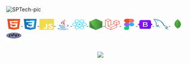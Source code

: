<img align="center" alt="SPTech-pic" heigh="50" width="1400" src="https://user-images.githubusercontent.com/110926406/255982235-b8e9411d-ece5-4774-9bc2-5bb9e8d320d3.png">
  
<div align="center">
  <a href="https://github.com/moiseshbs">
</div>
<div style="display: inline_block"><br>
  <img align="center" alt="svg-HTML" height="30" width="40" src="https://raw.githubusercontent.com/devicons/devicon/master/icons/html5/html5-original.svg">
  <img align="center" alt="svg-CSS" height="30" width="40" src="https://raw.githubusercontent.com/devicons/devicon/master/icons/css3/css3-original.svg">
  <img align="center" alt="svg-JS" height="30" width="40" src="https://raw.githubusercontent.com/devicons/devicon/master/icons/javascript/javascript-plain.svg">
  <img align="center" alt="svg-java" height="30" width="40" src="https://raw.githubusercontent.com/devicons/devicon/master/icons/java/java-original.svg">
  <img align="center" alt="svg-react" height="30" width="40" src="https://raw.githubusercontent.com/devicons/devicon/master/icons/react/react-original.svg">
  <img align="center" alt="svg-nodejs" height="30" width="40" src="https://raw.githubusercontent.com/devicons/devicon/master/icons/nodejs/nodejs-original.svg">
  <img align="center" alt="svg-laravel" height="30" width="40" src="https://raw.githubusercontent.com/devicons/devicon/master/icons/laravel/laravel-original.svg">
  <img align="center" alt="svg-figma" height="30" width="40" src="https://raw.githubusercontent.com/devicons/devicon/master/icons/figma/figma-original.svg">
  <img align="center" alt="svg-bootstrap" height="30" width="40" src="https://raw.githubusercontent.com/devicons/devicon/master/icons/bootstrap/bootstrap-original.svg">
  <img align="center" alt="svg-mysql" height="30" width="40" src="https://raw.githubusercontent.com/devicons/devicon/master/icons/mysql/mysql-original.svg">
  <img align="center" alt="svg-mongodb" height="30" width="40" src="https://raw.githubusercontent.com/devicons/devicon/master/icons/mongodb/mongodb-original.svg">
  <img align="center" alt="svg-php" height="30" width="40" src="https://raw.githubusercontent.com/devicons/devicon/master/icons/php/php-original.svg">
</div>

##
<div align="center">
  <a href="https://github.com/moiseshxs">
    <img height="180em" src="https://github-readme-streak-stats.herokuapp.com/?user=moiseshbs&theme=dark&hide_border=true"/>
  </a>
</div>
